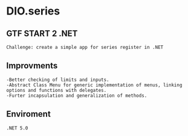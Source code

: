 # DIO.series
## GTF START 2 .NET 
    Challenge: create a simple app for series register in .NET
## Improvments 
    -Better checking of limits and inputs.
    -Abstract Class Menu for generic implementation of menus, linking options and functions with delegates.
    -Furter incapsulation and generalization of methods.
## Enviroment
    .NET 5.0
